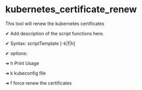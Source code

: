 # kubernetes_certificate_renew
This tool will renew the kubernetes certificates


✔ Add description of the script functions here.

✔ Syntax: scriptTemplate [-k|f|h]

✔ options:

➜  h     Print Usage

➜  k     kubeconfig file

➜  f     force renew the certificates
